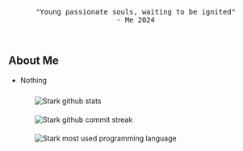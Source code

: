 <br/>
<p align="center">
    <samp>"Young passionate souls, waiting to be ignited"
    <br/>
        - Me 2024
    </samp>
</p>
<br/>

## About Me
- Nothing

<div style="display: flex; flex-wrap: wrap; justify-content: space-around;">
  <img src="https://github-readme-stats.vercel.app/api?username=Mndvv&theme=dark&show_icons=true&hide_border=false&count_private=true" alt="Stark github stats" style="flex: 1 1 300px; max-width: 400px; margin: 10px;">
  <img src="https://github-readme-streak-stats.herokuapp.com/?user=Mndvv&theme=dark&hide_border=false" alt="Stark github commit streak" style="flex: 1 1 300px; max-width: 400px; margin: 10px;">
  <img src="https://github-readme-stats.vercel.app/api/top-langs/?username=Mndvv&theme=dark&show_icons=true&hide_border=false&layout=compact" alt="Stark most used programming language" style="flex: 1 1 300px; max-width: 400px; margin: 10px;">
</div>
